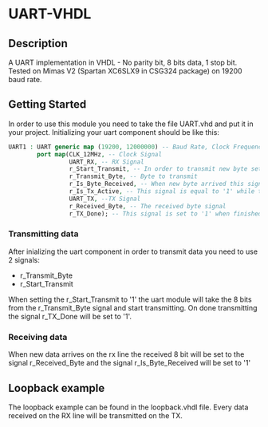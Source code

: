 # UART-VHDL
## Description
A UART implementation in VHDL - No parity bit, 8 bits data, 1 stop bit.
Tested on Mimas V2 (Spartan XC6SLX9 in CSG324 package) on 19200 baud rate.

## Getting Started
In order to use this module you need to take the file UART.vhd and put it in your project.
Initializing your uart component should be like this:
```vhdl
UART1 : UART generic map (19200, 12000000) -- Baud Rate, Clock Frequency
        port map(CLK_12MHz, -- Clock Signal
                 UART_RX, -- RX Signal
                 r_Start_Transmit, -- In order to transmit new byte set this signal to '1'
                 r_Transmit_Byte, -- Byte to transmit
                 r_Is_Byte_Received, -- When new byte arrived this signal will be '1' for one clock
                 r_Is_Tx_Active, -- This signal is equal to '1' while transmitting and equal to '0' while IDLE
                 UART_TX, --TX Signal
                 r_Received_Byte, -- The received byte signal
                 r_TX_Done); -- This signal is set to '1' when finished transmitting
```

### Transmitting data
After inializing the uart component in order to transmit data you need to use 2 signals:
* r_Transmit_Byte
* r_Start_Transmit

When setting the r_Start_Transmit to '1' the uart module will take the 8 bits from the r_Transmit_Byte signal and start transmitting.
On done transmitting the signal r_TX_Done will be set to '1'.

### Receiving data
When new data arrives on the rx line the received 8 bit will be set to the signal r_Received_Byte and the signal r_Is_Byte_Received will be set to '1'

## Loopback example
The loopback example can be found in the loopback.vhdl file.
Every data received on the RX line will be transmitted on the TX.
